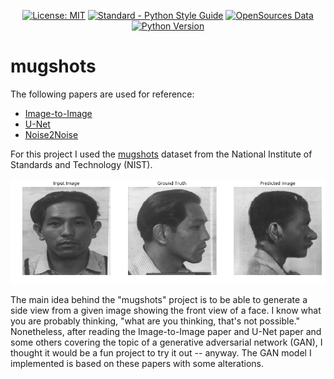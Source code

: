 <p align="center">
    <a href="https://opensource.org/licenses/MIT"><img src="https://img.shields.io/badge/License-MIT-yellow.svg" alt="License: MIT"></a>
    <a href="https://www.python.org/dev/peps/"><img src="https://img.shields.io/badge/code_style-standard-brightgreen.svg" alt="Standard - Python Style Guide"></a>
    <a href="http://opensources.co"><img src="https://img.shields.io/badge/Data-OpenSources-blue.svg" alt="OpenSources Data"></a>
    <a href="https://docs.python.org/3/"><img src="https://img.shields.io/badge/python-3.5%7C3.6%7C3.7-blue.svg" alt="Python Version"></a>
</p>


# mugshots

The following papers are used for reference:

* [Image-to-Image](https://arxiv.org/abs/1611.07004)
* [U-Net](https://arxiv.org/abs/1505.04597)
* [Noise2Noise](https://arxiv.org/abs/1803.04189)

For this project I used the [mugshots](https://www.nist.gov/srd/nist-special-database-18) dataset from the National Institute of Standards and Technology (NIST).


![generated mugshot](images/256_test_0.png)


The main idea behind the "mugshots" project is to be able to generate a side view from a given image showing the front view of a face. I know what you are probably thinking, "what are you thinking, that's not possible."  Nonetheless, after reading the Image-to-Image paper and U-Net paper and some others covering the topic of a generative adversarial network (GAN), I thought it would be a fun project to try it out -- anyway. The GAN model I implemented is based on these papers with some alterations.
